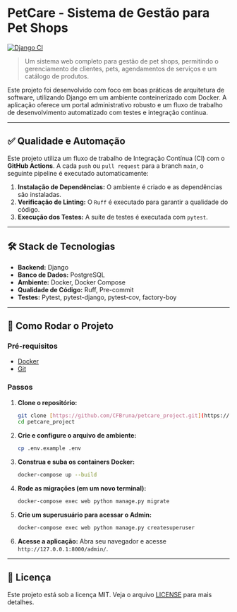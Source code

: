 # PetCare - Sistema de Gestão para Pet Shops

[![Django CI](https://github.com/CFBruna/petcare_project/actions/workflows/ci.yml/badge.svg)](https://github.com/CFBruna/petcare_project/actions/workflows/ci.yml)

> Um sistema web completo para gestão de pet shops, permitindo o gerenciamento de clientes, pets, agendamentos de serviços e um catálogo de produtos.

Este projeto foi desenvolvido com foco em boas práticas de arquitetura de software, utilizando Django em um ambiente conteinerizado com Docker. A aplicação oferece um portal administrativo robusto e um fluxo de trabalho de desenvolvimento automatizado com testes e integração contínua.

---

## ✅ Qualidade e Automação

Este projeto utiliza um fluxo de trabalho de Integração Contínua (CI) com o **GitHub Actions**. A cada `push` ou `pull request` para a branch `main`, o seguinte pipeline é executado automaticamente:

1.  **Instalação de Dependências:** O ambiente é criado e as dependências são instaladas.
2.  **Verificação de Linting:** O `Ruff` é executado para garantir a qualidade do código.
3.  **Execução dos Testes:** A suíte de testes é executada com `pytest`.

---

## 🛠️ Stack de Tecnologias

* **Backend:** Django
* **Banco de Dados:** PostgreSQL
* **Ambiente:** Docker, Docker Compose
* **Qualidade de Código:** Ruff, Pre-commit
* **Testes:** Pytest, pytest-django, pytest-cov, factory-boy

---

## 🚀 Como Rodar o Projeto

### Pré-requisitos

* [Docker](https://www.docker.com/products/docker-desktop/)
* [Git](https://git-scm.com/)

### Passos

1.  **Clone o repositório:**
    ```bash
    git clone [https://github.com/CFBruna/petcare_project.git](https://github.com/CFBruna/petcare_project.git)
    cd petcare_project
    ```

2.  **Crie e configure o arquivo de ambiente:**
    ```bash
    cp .env.example .env
    ```

3.  **Construa e suba os containers Docker:**
    ```bash
    docker-compose up --build
    ```

4.  **Rode as migrações (em um novo terminal):**
    ```bash
    docker-compose exec web python manage.py migrate
    ```

5.  **Crie um superusuário para acessar o Admin:**
    ```bash
    docker-compose exec web python manage.py createsuperuser
    ```

6.  **Acesse a aplicação:**
    Abra seu navegador e acesse `http://127.0.0.1:8000/admin/`.

---

## 📄 Licença

Este projeto está sob a licença MIT. Veja o arquivo [LICENSE](LICENSE) para mais detalhes.
